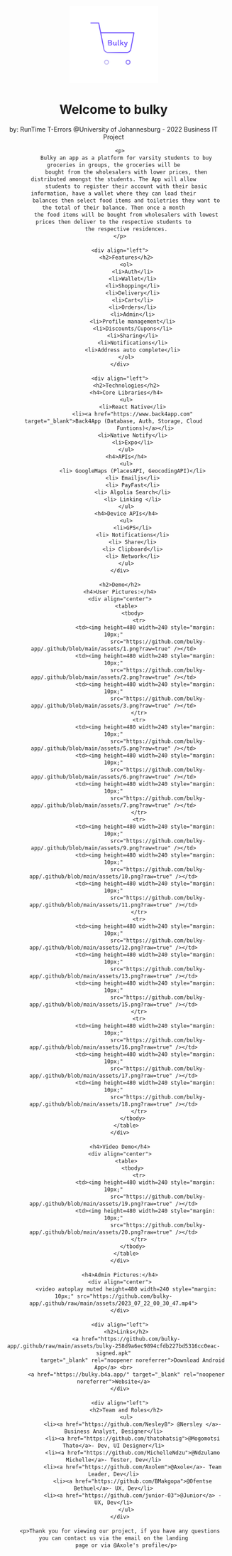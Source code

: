 <div align="center">
        <img width="200px" src="https://github.com/bulky-app/.github/blob/main/assets/Picture1.png?raw=true"
            alt="bulky logo">
        <h1>Welcome to bulky</h1>
        <p>by: RunTime T-Errors @University of Johannesburg - 2022 Business IT Project</p>

        <p>
            Bulky an app as a platform for varsity students to buy groceries in groups, the groceries will be
            bought from the wholesalers with lower prices, then distributed amongst the students. The App will allow
            students to register their account with their basic information, have a wallet where they can load their
            balances then select food items and toiletries they want to the total of their balance. Then once a month
            the food items will be bought from wholesalers with lowest prices then deliver to the respective students to
            the respective residences.
        </p>

        <div align="left">
            <h2>Features</h2>
            <ol>
                <li>Auth</li>
                <li>Wallet</li>
                <li>Shopping</li>
                <li>Delivery</li>
                <li>Cart</li>
                <li>Orders</li>
                <li>Admin</li>
                <li>Profile management</li>
                <li>Discounts/Cupons</li>
                <li>Sharing</li>
                <li>Notifications</li>
                <li>Address auto complete</li>
            </ol>
        </div>

        <div align="left">
            <h2>Technologies</h2>
            <h4>Core Libraries</h4>
            <ul>
                <li>React Native</li>
                <li><a href="https://www.back4app.com" target="_blank">Back4App (Database, Auth, Storage, Cloud
                        Funtions)</a></li>
                <li>Native Notify</li>
                <li>Expo</li>
            </ul>
            <h4>APIs</h4>
            <ul>
                <li> GoogleMaps (PlacesAPI, GeocodingAPI)</li>
                <li> Emailjs</li>
                <li> PayFast</li>
                <li> Algolia Search</li>
                <li> Linking </li>
            </ul>
            <h4>Device APIs</h4>
            <ul>
                <li>GPS</li>
                <li> Notifications</li>
                <li> Share</li>
                <li> Clipboard</li>
                <li> Network</li>
            </ul>
        </div>

        <h2>Demo</h2>
        <h4>User Pictures:</h4>
        <div align="center">
            <table>
                <tbody>
                    <tr>
                        <td><img height=480 width=240 style="margin: 10px;"
                                src="https://github.com/bulky-app/.github/blob/main/assets/1.png?raw=true" /></td>
                        <td><img height=480 width=240 style="margin: 10px;"
                                src="https://github.com/bulky-app/.github/blob/main/assets/2.png?raw=true" /></td>
                        <td><img height=480 width=240 style="margin: 10px;"
                                src="https://github.com/bulky-app/.github/blob/main/assets/3.png?raw=true" /></td>
                    </tr>
                    <tr>
                        <td><img height=480 width=240 style="margin: 10px;"
                                src="https://github.com/bulky-app/.github/blob/main/assets/5.png?raw=true" /></td>
                        <td><img height=480 width=240 style="margin: 10px;"
                                src="https://github.com/bulky-app/.github/blob/main/assets/6.png?raw=true" /></td>
                        <td><img height=480 width=240 style="margin: 10px;"
                                src="https://github.com/bulky-app/.github/blob/main/assets/7.png?raw=true" /></td>
                    </tr>
                    <tr>
                        <td><img height=480 width=240 style="margin: 10px;"
                                src="https://github.com/bulky-app/.github/blob/main/assets/9.png?raw=true" /></td>
                        <td><img height=480 width=240 style="margin: 10px;"
                                src="https://github.com/bulky-app/.github/blob/main/assets/10.png?raw=true" /></td>
                        <td><img height=480 width=240 style="margin: 10px;"
                                src="https://github.com/bulky-app/.github/blob/main/assets/11.png?raw=true" /></td>
                    </tr>
                    <tr>
                        <td><img height=480 width=240 style="margin: 10px;"
                                src="https://github.com/bulky-app/.github/blob/main/assets/12.png?raw=true" /></td>
                        <td><img height=480 width=240 style="margin: 10px;"
                                src="https://github.com/bulky-app/.github/blob/main/assets/13.png?raw=true" /></td>
                        <td><img height=480 width=240 style="margin: 10px;"
                                src="https://github.com/bulky-app/.github/blob/main/assets/15.png?raw=true" /></td>
                    </tr>
                    <tr>
                        <td><img height=480 width=240 style="margin: 10px;"
                                src="https://github.com/bulky-app/.github/blob/main/assets/16.png?raw=true" /></td>
                        <td><img height=480 width=240 style="margin: 10px;"
                                src="https://github.com/bulky-app/.github/blob/main/assets/17.png?raw=true" /></td>
                        <td><img height=480 width=240 style="margin: 10px;"
                                src="https://github.com/bulky-app/.github/blob/main/assets/18.png?raw=true" /></td>
                    </tr>
                </tbody>
            </table>
        </div>

        <h4>Video Demo</h4>
        <div align="center">
            <table>
                <tbody>
                    <tr>
                        <td><img height=480 width=240 style="margin: 10px;"
                                src="https://github.com/bulky-app/.github/blob/main/assets/19.png?raw=true" /></td>
                        <td><img height=480 width=240 style="margin: 10px;"
                                src="https://github.com/bulky-app/.github/blob/main/assets/20.png?raw=true" /></td>
                    </tr>
                </tbody>
            </table>
        </div>

        <h4>Admin Pictures:</h4>
        <div align="center">
            <video autoplay muted height=480 width=240 style="margin: 10px;" src="https://github.com/bulky-app/.github/raw/main/assets/2023_07_22_00_30_47.mp4">
        </div>

        <div align="left">
            <h2>Links</h2>
            <a href="https://github.com/bulky-app/.github/raw/main/assets/bulky-258d9a6ec9894cfdb227bd5316cc0eac-signed.apk"
                target="_blank" rel="noopener noreferrer">Download Android App</a> <br>
            <a href="https://bulky.b4a.app/" target="_blank" rel="noopener noreferrer">Website</a>
        </div>

        <div align="left">
            <h2>Team and Roles</h2>
            <ul>
                <li><a href="https://github.com/NesleyB"> @Nersley </a>-Business Analyst, Designer</li>
                <li><a href="https://github.com/thatohatsig">@Mogomotsi Thato</a>- Dev, UI Designer</li>
                <li><a href="https://github.com/MichelleNdzu">@Ndzulamo Michelle</a>- Tester, Dev</li>
                <li><a href="https://github.com/Axolem">@Axole</a>- Team Leader, Dev</li>
                <li><a href="https://github.com/BMakgopa">@Ofentse Bethuel</a>- UX, Dev</li>
                <li><a href="https://github.com/junior-03">@Junior</a> - UX, Dev</li>
            </ul>
        </div>

        <p>Thank you for viewing our project, if you have any questions you can contact us via the email on the landing
            page or via @Axole's profile</p>
